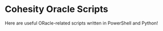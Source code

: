 # Cohesity Oracle Scripts

Here are useful ORacle-related scripts written in PowerShell and Python!
